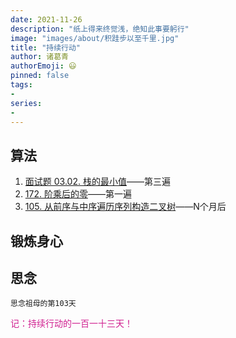 ```yaml
---
date: 2021-11-26
description: "纸上得来终觉浅，绝知此事要躬行"
image: "images/about/积跬步以至千里.jpg"
title: "持续行动"
author: 诸葛青
authorEmoji: 😃
pinned: false
tags:
- 
series:
-
---
```



## 算法
1. [面试题 03.02. 栈的最小值](https://leetcode-cn.com/problems/min-stack-lcci/)——第三遍
2. [172. 阶乘后的零](https://leetcode-cn.com/problems/factorial-trailing-zeroes/)——第一遍
3. [105. 从前序与中序遍历序列构造二叉树](https://leetcode-cn.com/problems/construct-binary-tree-from-preorder-and-inorder-traversal/)——N个月后

## 锻炼身心 

## 思念
``思念祖母的第103天``

<font color=VioletRed>记：持续行动的一百一十三天！</font>


